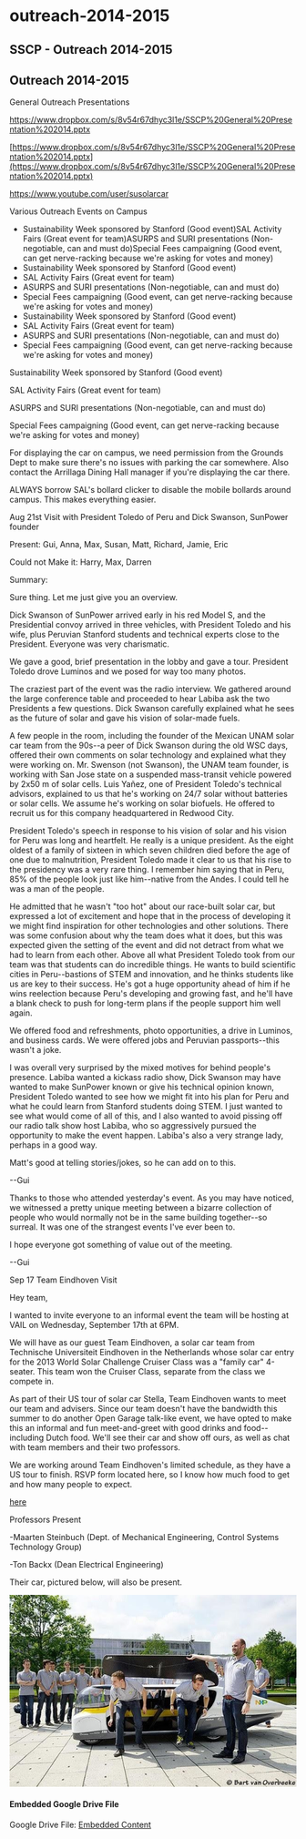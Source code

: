 # outreach-2014-2015

## SSCP - Outreach 2014-2015

## Outreach 2014-2015

General Outreach Presentations

https://www.dropbox.com/s/8v54r67dhyc3l1e/SSCP%20General%20Presentation%202014.pptx

[https://www.dropbox.com/s/8v54r67dhyc3l1e/SSCP%20General%20Presentation%202014.pptx](https://www.dropbox.com/s/8v54r67dhyc3l1e/SSCP%20General%20Presentation%202014.pptx)

https://www.youtube.com/user/susolarcar

Various Outreach Events on Campus

* Sustainability Week sponsored by Stanford (Good event)SAL Activity Fairs (Great event for team)ASURPS and SURI presentations (Non-negotiable, can and must do)Special Fees campaigning (Good event, can get nerve-racking because we're asking for votes and money)
* Sustainability Week sponsored by Stanford (Good event)
* SAL Activity Fairs (Great event for team)
* ASURPS and SURI presentations (Non-negotiable, can and must do)
* Special Fees campaigning (Good event, can get nerve-racking because we're asking for votes and money)
* Sustainability Week sponsored by Stanford (Good event)
* SAL Activity Fairs (Great event for team)
* ASURPS and SURI presentations (Non-negotiable, can and must do)
* Special Fees campaigning (Good event, can get nerve-racking because we're asking for votes and money)

Sustainability Week sponsored by Stanford (Good event)

SAL Activity Fairs (Great event for team)

ASURPS and SURI presentations (Non-negotiable, can and must do)

Special Fees campaigning (Good event, can get nerve-racking because we're asking for votes and money)

For displaying the car on campus, we need permission from the Grounds Dept to make sure there's no issues with parking the car somewhere. Also contact the Arrillaga Dining Hall manager if you're displaying the car there.&#x20;

ALWAYS borrow SAL's bollard clicker to disable the mobile bollards around campus. This makes everything easier.&#x20;

Aug 21st Visit with President Toledo of Peru and Dick Swanson, SunPower founder

Present: Gui, Anna, Max, Susan, Matt, Richard, Jamie, Eric

Could not Make it: Harry, Max, Darren

Summary:

Sure thing. Let me just give you an overview.&#x20;

Dick Swanson of SunPower arrived early in his red Model S, and the Presidential convoy arrived in three vehicles, with President Toledo and his wife, plus Peruvian Stanford students and technical experts close to the President. Everyone was very charismatic.&#x20;

We gave a good, brief presentation in the lobby and gave a tour. President Toledo drove Luminos and we posed for way too many photos.&#x20;

The craziest part of the event was the radio interview. We gathered around the large conference table and proceeded to hear Labiba ask the two Presidents a few questions. Dick Swanson carefully explained what he sees as the future of solar and gave his vision of solar-made fuels.&#x20;

A few people in the room, including the founder of the Mexican UNAM solar car team from the 90s--a peer of Dick Swanson during the old WSC days, offered their own comments on solar technology and explained what they were working on. Mr. Swenson (not Swanson), the UNAM team founder, is working with San Jose state on a suspended mass-transit vehicle powered by 2x50 m of solar cells. Luis Yañez, one of President Toledo's technical advisors, explained to us that he's working on 24/7 solar without batteries or solar cells. We assume he's working on solar biofuels. He offered to recruit us for this company headquartered in Redwood City.&#x20;

President Toledo's speech in response to his vision of solar and his vision for Peru was long and heartfelt. He really is a unique president. As the eight oldest of a family of sixteen in which seven children died before the age of one due to malnutrition, President Toledo made it clear to us that his rise to the presidency was a very rare thing. I remember him saying that in Peru, 85% of the people look just like him--native from the Andes. I could tell he was a man of the people.&#x20;

He admitted that he wasn't "too hot" about our race-built solar car, but expressed a lot of excitement and hope that in the process of developing it we might find inspiration for other technologies and other solutions. There was some confusion about why the team does what it does, but this was expected given the setting of the event and did not detract from what we had to learn from each other. Above all what President Toledo took from our team was that students can do incredible things. He wants to build scientific cities in Peru--bastions of STEM and innovation, and he thinks students like us are key to their success. He's got a huge opportunity ahead of him if he wins reelection because Peru's developing and growing fast, and he'll have a blank check to push for long-term plans if the people support him well again. &#x20;

We offered food and refreshments, photo opportunities, a drive in Luminos, and business cards. We were offered jobs and Peruvian passports--this wasn't a joke.

I was overall very surprised by the mixed motives for behind people's presence. Labiba wanted a kickass radio show, Dick Swanson may have wanted to make SunPower known or give his technical opinion known, President Toledo wanted to see how we might fit into his plan for Peru and what he could learn from Stanford students doing STEM. I just wanted to see what would come of all of this, and I also wanted to avoid pissing off our radio talk show host Labiba, who so aggressively pursued the opportunity to make the event happen. Labiba's also a very strange lady, perhaps in a good way. &#x20;

Matt's good at telling stories/jokes, so he can add on to this.&#x20;

\--Gui

Thanks to those who attended yesterday's event. As you may have noticed, we witnessed a pretty unique meeting between a bizarre collection of people who would normally not be in the same building together--so surreal. It was one of the strangest events I've ever been to.&#x20;

I hope everyone got something of value out of the meeting. &#x20;

\--Gui

Sep 17 Team Eindhoven Visit

Hey team,&#x20;

I wanted to invite everyone to an informal event the team will be hosting at VAIL on Wednesday, September 17th at 6PM. &#x20;

We will have as our guest Team Eindhoven, a solar car team from Technische Universiteit Eindhoven in the Netherlands whose solar car entry for the 2013 World Solar Challenge Cruiser Class was a "family car" 4-seater. This team won the Cruiser Class, separate from the class we compete in.&#x20;

As part of their US tour of solar car Stella, Team Eindhoven wants to meet our team and advisers. Since our team doesn't have the bandwidth this summer to do another Open Garage talk-like event, we have opted to make this an informal and fun meet-and-greet with good drinks and food--including Dutch food. We'll see their car and show off ours, as well as chat with team members and their two professors.&#x20;

We are working around Team Eindhoven's limited schedule, as they have a US tour to finish. RSVP form located here, so I know how much food to get and how many people to expect.

[here](https://docs.google.com/forms/d/1rDNrd5KX7REGsYF7r3Bjp5BYYRVuKrYwsxVta3tQ2CY/viewform?usp=send_form)

Professors Present

-Maarten Steinbuch (Dept. of Mechanical Engineering, Control Systems Technology Group)

-Ton Backx (Dean Electrical Engineering)

Their car, pictured below, will also be present.&#x20;

![](../../../../assets/image_73dbe3ab8e.jpg)

#### Embedded Google Drive File

Google Drive File: [Embedded Content](https://drive.google.com/embeddedfolderview?id=1JHc-IgEFUAKaykTSuAkSCD3T2NXUabQ-#list)
